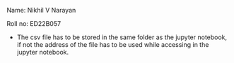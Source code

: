 Name: Nikhil V Narayan

Roll no: ED22B057
  - The csv file has to be stored in the same folder as the jupyter notebook, if not the address of the file has to be used while accessing in the jupyter notebook.
